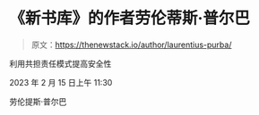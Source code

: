 # 《新书库》的作者劳伦蒂斯·普尔巴

> 原文：<https://thenewstack.io/author/laurentius-purba/>

利用共担责任模式提高安全性

2023 年 2 月 15 日上午 11:30

劳伦提斯·普尔巴